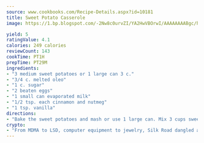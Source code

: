 ```yaml
---
source: www.cookbooks.com/Recipe-Details.aspx?id=10181
title: Sweet Potato Casserole
image: https://1.bp.blogspot.com/-2Nw8c0urvZI/YA2HwVBOrwI/AAAAAAAABgc/hcoCuYbLRGghREWYfHLERS8jzKEXzVPXwCLcBGAsYHQ/s154/14.png

yield: 5
ratingValue: 4.1
calories: 249 calories
reviewCount: 143
cookTime: PT1H
prepTime: PT29M
ingredients:
- "3 medium sweet potatoes or 1 large can 3 c."
- "3/4 c. melted oleo"
- "1 c. sugar"
- "2 beaten eggs"
- "1 small can evaporated milk"
- "1/2 tsp. each cinnamon and nutmeg"
- "1 tsp. vanilla"
directions:
- "Bake the sweet potatoes and mash or use 1 large can. Mix 3 cups sweet potatoes with remaining ingredients and bake 15 minutes at 425u00b0."
crypto:
- "From MDMA to LSD, computer equipment to jewelry, Silk Road dangled a menu listing all the greatest things Bitcoin can buy."
---
```

